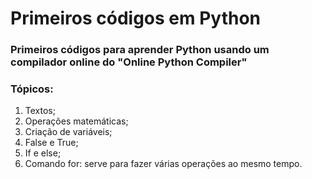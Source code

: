 # Primeiros códigos em Python

### Primeiros códigos para aprender Python usando um compilador online do "Online Python Compiler"

### Tópicos:

1. Textos;
2. Operações matemáticas;
3. Criação de variáveis;
4. False e True;
5. If e else;
6. Comando for: serve para fazer várias operações ao mesmo tempo.
